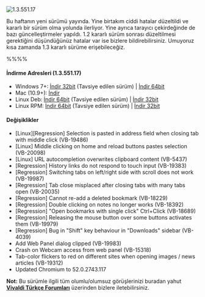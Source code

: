 ![1.3.551.17](//res.cloudinary.com/vivaldi/image/upload/v1470374427/551.17_kdtwnj.png#full-width)

Bu haftanın yeni sürümü yayında. Yine birtakım ciddi hatalar düzeltildi ve kararlı bir sürüm olma yolunda ilerliyor. Yine ayrıca tarayıcı çekirdeğinde de bazı güncelleştirmeler yapıldı. 1.2 kararlı sürüm sonrası düzeltilmesi gerektiğini düşündüğünüz hatalar var ise bizlere bildirebilirsiniz. Umuyoruz kısa zamanda 1.3 kararlı sürüme erişebileceğiz.

%%%%

#### İndirme Adresleri (1.3.551.17)

* Windows 7+: [İndir 32bit](https://downloads.vivaldi.com/snapshot/Vivaldi.1.3.551.17.exe) (Tavsiye edilen sürüm) | [İndir 64bit](https://downloads.vivaldi.com/snapshot/Vivaldi.1.3.551.17.x64.exe)
* Mac (10.9+): [İndir](https://downloads.vivaldi.com/snapshot/Vivaldi.1.3.551.17.dmg)
* Linux Deb: [İndir 64bit](https://downloads.vivaldi.com/snapshot/vivaldi-snapshot_1.3.551.17-1_amd64.deb) (Tavsiye edilen sürüm) | [İndir 32bit](https://downloads.vivaldi.com/snapshot/vivaldi-snapshot_1.3.551.17-1_i386.deb)
* Linux RPM: [İndir 64bit](https://downloads.vivaldi.com/snapshot/vivaldi-snapshot-1.3.551.17-1.x86_64.rpm) (Tavsiye edilen sürüm) | [İndir 32bit](https://downloads.vivaldi.com/snapshot/vivaldi-snapshot-1.3.551.17-1.i386.rpm)


#### Değişiklikler

* [Linux][Regression] Selection is pasted in address field when closing tab with middle click (VB-19486)
* [Linux] Middle clicking on home and reload buttons pastes selection (VB-20098)
* [Linux] URL autocompletion overwrites clipboard content (VB-5437)
* [Regression] History links do not respond to touch input (VB-19383)
* [Regression] Switching tabs on left/right side with scroll does not work (VB-19987)
* [Regression] Tab close misplaced after closing tabs with many tabs open (VB-20035)
* [Regression] Cannot re-add a deleted bookmark (VB-18229)
* [Regression] Double clicking on notes no longer works (VB-18392)
* [Regression] "Open bookmarks with single click" Ctrl+Click (VB-18689)
* [Regression] Releasing the mouse button over some buttons activates them (VB-19979)
* [Regression] Bug in "Shift" key behaviour in "Downloads" sidebar (VB-4039)
* Add Web Panel dialog clipped (VB-19983)
* Crash on Webcam access from web panel (VB-15318)
* Tab-color flickers to red on different sites when opening images / news articles (VB-19312)
* Updated Chromium to 52.0.2743.117

**Not:** Bu sürümle ilgili tüm olumlu/olumsuz görüşlerinizi buradan yahut **[Vivaldi Türkçe Forumları](https://vivaldi.net/forum/turkish)** üzerinden bizlere iletebilirsiniz.
